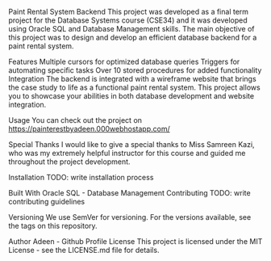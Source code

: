 Paint Rental System Backend
This project was developed as a final term project for the Database Systems course (CSE34) and it was developed using Oracle SQL and Database Management skills. The main objective of this project was to design and develop an efficient database backend for a paint rental system.

Features
Multiple cursors for optimized database queries
Triggers for automating specific tasks
Over 10 stored procedures for added functionality
Integration
The backend is integrated with a wireframe website that brings the case study to life as a functional paint rental system. This project allows you to showcase your abilities in both database development and website integration.

Usage
You can check out the project on https://painterestbyadeen.000webhostapp.com/

Special Thanks
I would like to give a special thanks to Miss Samreen Kazi, who was my extremely helpful instructor for this course and guided me throughout the project development.

Installation
TODO: write installation process

Built With
Oracle SQL - Database Management
Contributing
TODO: write contributing guidelines

Versioning
We use SemVer for versioning. For the versions available, see the tags on this repository.

Author
Adeen - Github Profile
License
This project is licensed under the MIT License - see the LICENSE.md file for details.
